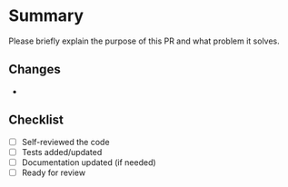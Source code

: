 # Summary

Please briefly explain the purpose of this PR and what problem it solves.

## Changes
- 

## Checklist
- [ ] Self-reviewed the code
- [ ] Tests added/updated
- [ ] Documentation updated (if needed)
- [ ] Ready for review
